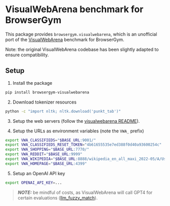 # VisualWebArena benchmark for BrowserGym

This package provides `browsergym.visualwebarena`, which is an unofficial port of the [VisualWebArena](https://jykoh.com/vwa) benchmark for BrowserGym.

Note: the original VisualWebArena codebase has been slightly adapted to ensure compatibility.

## Setup

1. Install the package
```sh
pip install browsergym-visualwebarena
```

2. Download tokenizer resources
```sh
python -c "import nltk; nltk.download('punkt_tab')"
```

3. Setup the web servers (follow the [visualwebarena README](https://github.com/web-arena-x/visualwebarena?tab=readme-ov-file)).

4. Setup the URLs as environment variables (note the `VWA_` prefix)
```sh
export VWA_CLASSIFIEDS="$BASE_URL:9001/"
export VWA_CLASSIFIEDS_RESET_TOKEN="4b61655535e7ed388f0d40a93600254c"  # Default reset token for classifieds site, change if you edited its docker-compose.yml
export VWA_SHOPPING="$BASE_URL:7770/"
export VWA_REDDIT="$BASE_URL:9999"
export VWA_WIKIPEDIA="$BASE_URL:8888/wikipedia_en_all_maxi_2022-05/A/User:The_other_Kiwix_guy/Landing"
export VWA_HOMEPAGE="$BASE_URL:4399"
```

5. Setup an OpenAI API key

```sh
export OPENAI_API_KEY=...
```

> **_NOTE:_**  be mindful of costs, as VisualWebArena will call GPT4 for certain evaluations ([llm_fuzzy_match](https://github.com/web-arena-x/webarena/blob/1469b7c9d8eaec3177855b3131569751f43a40d6/evaluation_harness/helper_functions.py#L146C5-L146C20)).
